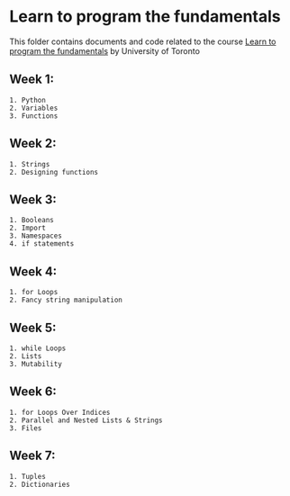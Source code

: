 Learn to program the fundamentals
=================================

This folder contains documents and code related to the course [Learn to program the fundamentals](https://www.coursera.org/learn/learn-to-program/) by University of Toronto

Week 1:
-------

    1. Python
    2. Variables
    3. Functions

Week 2:
-------

    1. Strings
    2. Designing functions

Week 3:
-------

    1. Booleans
    2. Import
    3. Namespaces
    4. if statements

Week 4:
-------

    1. for Loops
    2. Fancy string manipulation

Week 5:
-------

    1. while Loops
    2. Lists
    3. Mutability

Week 6:
-------

    1. for Loops Over Indices
    2. Parallel and Nested Lists & Strings
    3. Files

Week 7:
-------

    1. Tuples
    2. Dictionaries